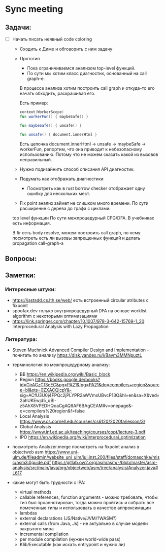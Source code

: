 # Sync meeting

## Задачи:

- [ ] Начать писать неявный code coloring
    - Сходить к Диме и обговорить с ним задачу
    - Прототип
        - Пока ограничиваемся анализом top-level функций.
        - По сути мы хотим класс диагностик, основанный на call graph-е.

        В процессе анализа хотим построить call graph и откуда-то его начать обходить, раскрашивая его.

        Есть пример:
        ```kotlin
        context(WorkerScope)
        fun workerFun() { maybeSafe() }

        fun maybeSafe() { unsafe() }

        fun unsafe() { document.innerHtml }
        ```

        Есть цепочка document.innerHtml -> unsafe -> maybeSafe -> workerFun, репортим, что она приводит к небезопасному использованию. Потому что не можем сказать какой из вызовов неправильный.

    - Нужно подизайнить способ описания API диагностик.

    - Подумать как отображать диагностики
        - Посмотреть как в rust borrow checker отображает одну ошибку для нескольких мест.

    - Fix point анализ займет не слишком много времени. По сути расширение с дерева до графа с циклами.

    top level функции
    По сути межпроцедурный CFG/DFA. В учебниках есть информация.
    
    В fir есть body resolve, можем построить call graph, по нему посмотреть есть ли вызовы запрещенных функций и делать propagation call-graph-а

## Вопросы:

## Заметки:

### Интересные штуки:
- https://jastadd.cs.lth.se/web/ есть встроенный circular atributes с fixpoint
- spoofax.dev только внутрипроцедурный DFA на основе worklist algorithm с некоторыми оптимизациями
- https://link.springer.com/chapter/10.1007/978-3-642-15769-1_20 Interprocedural Analysis with Lazy Propagation

### Литература:

- Steven Muchnick Advanced Compiler Design and Implementation - почитать по анализу
https://disk.yandex.ru/i/Baym3MMNpuztL

- терминология по межпроцедурному анализу:
    - BB https://en.wikipedia.org/wiki/Basic_block
    - Region https://books.google.de/books?id=GirAGzCf3eEC&pg=PA21&lpg=PA21&dq=compilers+region&source=bl&ots=0ZXACQlcpY&- sig=ACfU3U0j4FPQc2jPLYPR2aWVmxUBvcP13Q&hl=en&sa=X&ved=2ahUKEwjd5_qBl-z5AhX8VPEDHQoaCgAQ6AF6BAgCEAM#v=onepage&- q=compilers%20region&f=false
    - Local Analysis https://www.cs.cornell.edu/courses/cs6120/2020fa/lesson/3/
    - Global Analysis https://www.inf.ed.ac.uk/teaching/courses/copt/lecture-3.pdf
    - IPO https://en.wikipedia.org/wiki/Interprocedural_optimization

- посмотреть Analyzer.merge посмотреть на fixpoint анализ в objectweb asm 
    https://www.uni-ulm.de/fileadmin/website_uni_ulm/iui.inst.200/files/staff/domaschka/misc/asm3.0guide.pdf
    https://gitlab.ow2.org/asm/asm/-/blob/master/asm-analysis/src/main/java/org/objectweb/asm/tree/analysis/Analyzer.java#L617

- какие могут быть трудности с IPA:
    - virtual methods
    - callable references, function arguments - можно требовать, чтобы тип был проаннотирован, тогда можно пройтись и собрать все помеченные типы и использовать в качестве аппроксимации
    - lambdas
    - external declarations (JS/Native/JVM/?WASM?)
    - external calls (from Java, Js) - не актуально в случае модели закрытого мира
    - incremental compilation
    - per module compilation (нужен world-wide pass)
    - Klib/Executable (как искать entrypoint и нужно ли)